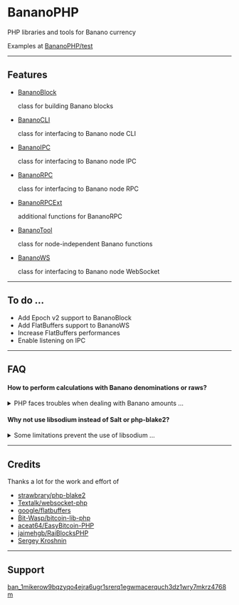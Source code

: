 # BananoPHP

PHP libraries and tools for Banano currency

Examples at [BananoPHP/test](https://github.com/MikeRow/BananoPHP/tree/master/test)

---

## Features

- [BananoBlock](https://github.com/MikeRow/BananoPHP/blob/master/src/BananoBlock.php)

  class for building Banano blocks

- [BananoCLI](https://github.com/MikeRow/BananoPHP/blob/master/src/BananoCLI.php)

  class for interfacing to Banano node CLI
  
- [BananoIPC](https://github.com/MikeRow/BananoPHP/blob/master/src/BananoIPC.php)

  class for interfacing to Banano node IPC

- [BananoRPC](https://github.com/MikeRow/BananoPHP/blob/master/src/BananoRPC.php)

  class for interfacing to Banano node RPC

- [BananoRPCExt](https://github.com/MikeRow/BananoPHP/blob/master/src/BananoRPCExt.php)

  additional functions for BananoRPC

- [BananoTool](https://github.com/MikeRow/BananoPHP/blob/master/src/BananoTool.php)

  class for node-independent Banano functions
  
- [BananoWS](https://github.com/MikeRow/BananoPHP/blob/master/src/BananoWS.php)

  class for interfacing to Banano node WebSocket

---

## To do ...

- Add Epoch v2 support to BananoBlock
- Add FlatBuffers support to BananoWS
- Increase FlatBuffers performances
- Enable listening on IPC

---

## FAQ

#### How to perform calculations with Banano denominations or raws?

<details><summary>PHP faces troubles when dealing with Banano amounts ...</summary>
<p>

- Data type `float` isn't precise at certain decimal depths
- Data type `integer` size is limited to 64 bit

A good solution is to perform calculations in raws using [GNU Multiple Precision](https://www.php.net/manual/en/book.gmp.php)

</p>
</details>

#### Why not use libsodium instead of Salt or php-blake2?

<details><summary>Some limitations prevent the use of libsodium ...</summary>
<p>

- Functions `sodium_crypto_sign_*` use SHA-2 instead Blake2
- Functions `sodium_crypto_generichash_*` don't allow output smaller than 16 bytes

</p>
</details>

---

## Credits

Thanks a lot for the work and effort of

- [strawbrary/php-blake2](https://github.com/strawbrary/php-blake2)
- [Textalk/websocket-php](https://github.com/Textalk/websocket-php)
- [google/flatbuffers](https://github.com/google/flatbuffers)
- [Bit-Wasp/bitcoin-lib-php](https://github.com/Bit-Wasp/bitcoin-lib-php)
- [aceat64/EasyBitcoin-PHP](https://github.com/aceat64/EasyBitcoin-PHP)
- [jaimehgb/RaiBlocksPHP](https://github.com/jaimehgb/RaiBlocksPHP)
- [Sergey Kroshnin](https://github.com/SergiySW)

---

## Support

[ban_1mikerow9bqzyqo4ejra6ugr1srerq1egwmacerquch3dz1wry7mkrz4768m](https://creeper.banano.cc/explorer/account/ban_1mikerow9bqzyqo4ejra6ugr1srerq1egwmacerquch3dz1wry7mkrz4768m)